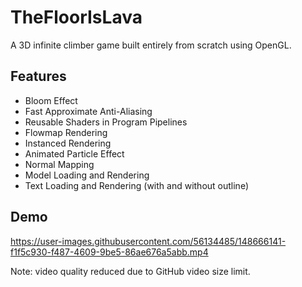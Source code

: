 # TheFloorIsLava
A 3D infinite climber game built entirely from scratch using OpenGL.

## Features
* Bloom Effect
* Fast Approximate Anti-Aliasing
* Reusable Shaders in Program Pipelines
* Flowmap Rendering
* Instanced Rendering
* Animated Particle Effect
* Normal Mapping
* Model Loading and Rendering
* Text Loading and Rendering (with and without outline)

## Demo
https://user-images.githubusercontent.com/56134485/148666141-f1f5c930-f487-4609-9be5-86ae676a5abb.mp4

Note: video quality reduced due to GitHub video size limit.

